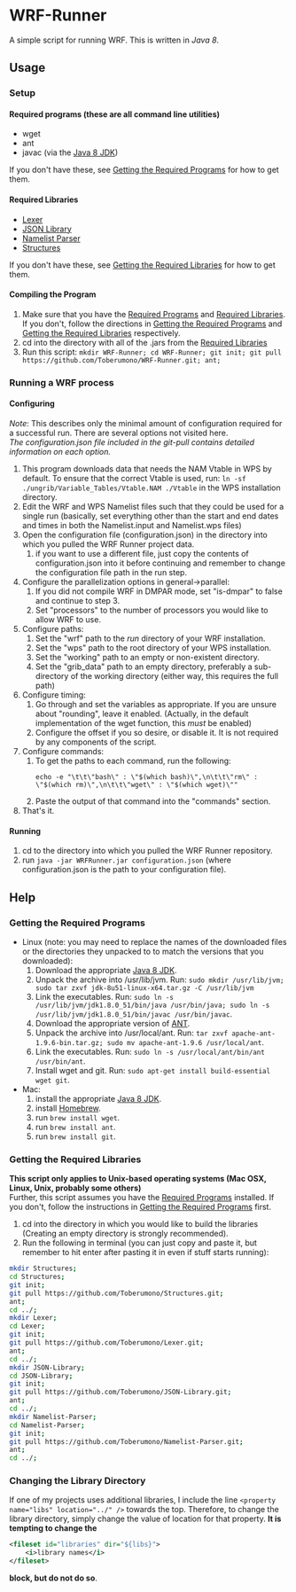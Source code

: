 # <a name="readme"></a><a name="Readme"></a>WRF-Runner
A simple script for running WRF.  This is written in <i>Java 8</i>.

## Usage
### Setup
#### <a name="rp"></a>Required programs (these are all command line utilities)

* wget
* ant
* javac (via the [Java 8 JDK](http://www.oracle.com/technetwork/java/javase/downloads/index.html))

If you don't have these, see [Getting the Required Programs](#gtrp) for how to get them.

#### <a name="rl"></a>Required Libraries

* [Lexer](https://github.com/Toberumono/Lexer)
* [JSON Library](https://github.com/Toberumono/JSON-Library)
* [Namelist Parser](https://github.com/Toberumono/Namelist-Parser)
* [Structures](https://github.com/Toberumono/Structures)

If you don't have these, see [Getting the Required Libraries](#gtrl) for how to get them.

#### Compiling the Program
1. Make sure that you have the [Required Programs](#rp) and [Required Libraries](#rl).  If you don't, follow the directions in [Getting the Required Programs](#gtrp) and [Getting the Required Libraries](#gtrl) respectively.
2. cd into the directory with all of the .jars from the [Required Libraries](#rl)
3. Run this script: `mkdir WRF-Runner; cd WRF-Runner; git init; git pull https://github.com/Toberumono/WRF-Runner.git; ant;`

### Running a WRF process
#### Configuring
<i>Note</i>: This describes only the minimal amount of configuration required for a successful run.  There are several options not visited here.</br>
<i>The configuration.json file included in the git-pull contains detailed information on each option.</i>

1. This program downloads data that needs the NAM Vtable in WPS by default.  To ensure that the correct Vtable is used, run: `ln -sf ./ungrib/Variable_Tables/Vtable.NAM ./Vtable` in the WPS installation directory.
2. Edit the WRF and WPS Namelist files such that they could be used for a single run (basically, set everything other than the start and end dates and times in both the Namelist.input and Namelist.wps files)
3. Open the configuration file (configuration.json) in the directory into which you pulled the WRF Runner project data.
	1. if you want to use a different file, just copy the contents of configuration.json into it before continuing and remember to change the configuration file path in the run step.
4. Configure the parallelization options in general->parallel:
	1. If you did not compile WRF in DMPAR mode, set "is-dmpar" to false and continue to step 3.
	2. Set "processors" to the number of processors you would like to allow WRF to use.
5. Configure paths:
	1. Set the "wrf" path to the *run* directory of your WRF installation.
	2. Set the "wps" path to the root directory of your WPS installation.
	3. Set the "working" path to an empty or non-existent directory.
	4. Set the "grib_data" path to an empty directory, preferably a sub-directory of the working directory (either way, this requires the full path)
6. Configure timing:
	1. Go through and set the variables as appropriate.  If you are unsure about "rounding", leave it enabled.  (Actually, in the default implementation of the wget function, this *must* be enabled)
	2. Configure the offset if you so desire, or disable it.  It is not required by any components of the script.
7. Configure commands:
	1. To get the paths to each command, run the following:</br>
		```
		echo -e "\t\t\"bash\" : \"$(which bash)\",\n\t\t\"rm\" : \"$(which rm)\",\n\t\t\"wget\" : \"$(which wget)\""
		```
	2. Paste the output of that command into the "commands" section.
8. That's it.

#### Running
1. cd to the directory into which you pulled the WRF Runner repository.
2. run `java -jar WRFRunner.jar configuration.json` (where configuration.json is the path to your configuration file).

## Help
### <a name="gtrp"></a>Getting the Required Programs

- Linux (note: you may need to replace the names of the downloaded files or the directories they unpacked to to match the versions that you downloaded):
	1. Download the appropriate [Java 8 JDK](http://www.oracle.com/technetwork/java/javase/downloads/index.html).
	2. Unpack the archive into /usr/lib/jvm.  Run: `sudo mkdir /usr/lib/jvm; sudo tar zxvf jdk-8u51-linux-x64.tar.gz -C /usr/lib/jvm`
	3. Link the executables. Run: `sudo ln -s /usr/lib/jvm/jdk1.8.0_51/bin/java /usr/bin/java; sudo ln -s /usr/lib/jvm/jdk1.8.0_51/bin/javac /usr/bin/javac`.
	4. Download the appropriate version of [ANT](https://ant.apache.org/bindownload.cgi).
	5. Unpack the archive into /usr/local/ant.  Run: `tar zxvf apache-ant-1.9.6-bin.tar.gz; sudo mv apache-ant-1.9.6 /usr/local/ant`.
	6. Link the executables. Run: `sudo ln -s /usr/local/ant/bin/ant /usr/bin/ant`.
	7. Install wget and git. Run: `sudo apt-get install build-essential wget git`.
- Mac:
	1. install the appropriate [Java 8 JDK](http://www.oracle.com/technetwork/java/javase/downloads/index.html).
	2. install [Homebrew](http://brew.sh/).
	3. run `brew install wget`.
	4. run `brew install ant`.
	5. run `brew install git`.

### <a name="gtrl"></a>Getting the Required Libraries

<b>This script only applies to Unix-based operating systems (Mac OSX, Linux, Unix, probably some others)</b></br>
Further, this script assumes you have the [Required Programs](#rp) installed.  If you don't, follow the instructions in [Getting the Required Programs](#gtrp) first.

1. cd into the directory in which you would like to build the libraries (Creating an empty directory is strongly recommended).
2. Run the following in terminal (you can just copy and paste it, but remember to hit enter after pasting it in even if stuff starts running):
```bash
mkdir Structures;
cd Structures;
git init;
git pull https://github.com/Toberumono/Structures.git;
ant;
cd ../;
mkdir Lexer;
cd Lexer;
git init;
git pull https://github.com/Toberumono/Lexer.git;
ant;
cd ../;
mkdir JSON-Library;
cd JSON-Library;
git init;
git pull https://github.com/Toberumono/JSON-Library.git;
ant;
cd ../;
mkdir Namelist-Parser;
cd Namelist-Parser;
git init;
git pull https://github.com/Toberumono/Namelist-Parser.git;
ant;
cd ../;
```

### <a name="ctld"></a>Changing the Library Directory
If one of my projects uses additional libraries, I include the line `<property name="libs" location="../" />` towards the top.
Therefore, to change the library directory, simply change the value of location for that property.
<b>It is tempting to change the</b>
```xml
<fileset id="libraries" dir="${libs}">
	<i>library names</i>
</fileset>
```
<b>block, but do not do so</b>.